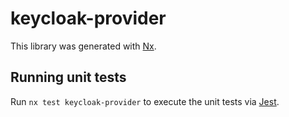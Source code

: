 # keycloak-provider

This library was generated with [Nx](https://nx.dev).

## Running unit tests

Run `nx test keycloak-provider` to execute the unit tests via
[Jest](https://jestjs.io).
